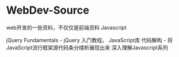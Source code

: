 WebDev-Source
=============

web开发的一些资料，不仅仅是前端资料
Javascript

jQuery Fundamentals - jQuery 入门教程。
JavaScript库 代码解构 - 将JavaScript流行框架源代码条分缕析展现出来
深入理解Javascript系列
<Script>的defer和async的区别
Javascript面向对象基础
Backbone.js基础
JavaScript Madness: Keyboard Events
Let's Make Frameworks
国内公司JS框架：Kissy - Taobao | Arale - Alipay | Tangram - Baidu
JS1K, 1k Javascript contest
JSON Home Page
NB JS Wiki(CSS、PHP、jQuery、Linux)
理解并解决IE的内存泄漏方式 2 3 4
Understanding and Solving Internet Explorer Leak Patterns
Javscript Bind函数
Javscript设计模式
JSON工具：
JSONLint - The JSON Validator
SimpleJSON - Python Stuff
JSON Formatter (& Validator!)
Tidy JSON - JSON Pretty Printer/Colorer - C#(.NET)
Cerny.js - JSON Pretty Printing Demo
jsonpretty(ruby)
Vim Json：
tidify a json in Vim
JSON.vim - syntax
VIM - How to format and syntax highlight JSON file
Add JSON syntax highlighting in Vim on OS X
JSONP：
使用 JSONP 实现跨域通信，第 1 部分: 结合 JSONP 和 jQuery 快速构建强大的 mashup 第 2 部分: 使用 JSONP、jQuery 和 Yahoo! 查询语言构建 mashup
JSONP的起源
Mashups：Web 应用程序新成员
Javascript闭包：
闭包 (计算机科学)
Javascript Closures
什么是闭包
Javascript Closures 中文 2
学习Javascript闭包（Closure）
作用域链 词法作用域 与 闭包（一） （二）
Javascript工具：
JSLint
JavaScript Lint
Fork of hallettj/jslint.vim
Google Closure Compiler压缩优化规则初探
使用Google 的Closure Compiler来压缩javascript
在项目中使用Google Closure Compiler
Mac下用Closure compiler
JS 库浅析之 Google Closure
Closure Compiler 高级模式及更多思考
Closure Compiler vs YUICompressor
Minify JS
QUnit @github
JsBeautify：Online Javascript jsbeautifier github, vimscript
js beautifier - plugin for Chrome
NodeJS：
nodeJS - 服务器端 JavaScript 编程
Node.js is genuinely exciting
在cygwin环境下编译node.js
node char - 用 nodeJS 写的聊天室
Joyent Node | mattn.no.de
HTML & CSS

CSS Hacks & Expression
XHTML Character Entity Reference HTML实体字符引用
精选15个国外CSS框架
Pure Css Speech Bubbles
CSS栅格系统(Grid System)：
The 1Kb CSS Grid - 拖放各个阈值并直接下载自动生成的CSS。
Variable Grid System - 可直接修改各个阈值并预览效果。
Grid Designer
YAML Builder - A tool for visual development of YAML based CSS layouts.
960 Grid System 960-Grid-System@github
网页的栅格系统设计 - 青云
我的栅格系统 - 明城
Five simple steps to designing grid systems 2 3 4 5
CSS疑难杂症：
HasLayout和BFC(Block Formatting Contexts)的区别完整对比
Block Formatting Contexts的特性
hasLayout.net
On having layout 中文版
Internet Explorer 6 and the Expanding Box Problem
万能清除浮动样式
CSS Border使用小分享
表格樣式集錦
复选框单选框与文字对齐问题的研究与解决
连续字符自动换行的解决方案
三谈Iframe自适应高度 | 再谈iframe自适应高度
跨浏览器的inline-block en
display:inline-block的深入理解
HTML5 & CSS3

Dive Into HTML5
HTML5训练营
HTML5 WebSockets
IE支持HTML5
感受HTML5&CSS3
用JavaScript玩转计算机图形学：(一)光线追踪入门 (二)基本光源
Canvas：
Canvas (HTML元素)
Canvas Tutorial
Canvas 教程 en
The canvas element
HTML5 Canvas
Canvas使用教程：
开题
基本语法
图形绘制
图片应用
Canvas Games：
Unreal Soccer
Canvascape
Plasma demo using the HTML Canvas element
Lodes Computer Graphics Tutorial
CubeOut - 3D 俄罗斯方块
自行车越野
Box2DJS
Canvas Cycles
Agent 8 Ball - 台球
工具：
CSS3 Generator
CSS3 Gradient Generator
CSS3 Button Maker
CSS3 Please! - The Cross-Browser CSS3 Rule Generator
Framework：
mxGraph - the AJAX diagramming soluting
Scalable Vector Graphics Web Browser using Flash
HTML5 Canvas for Internet Explorer
Library that provides support for SVG and VML with an SVG style interface
DHTML: Draw Line, Ellipse, Oval, Circle, Polyline, Plygon, Triangle, with JavaScript
翻译Browser Drawing一篇:Canvas/SVG/VML Drawing Roundup
Three.js
Rapha?l - 非常棒的跨平台 JavaScript 图形库 | raphael@github | blog
uupaa.js spin-off projects
Demo：
Alex Buga Livingroom
burn-canvas-test - 画图
10 HTML5 Demos to Make You Forget About Flash cn
deviantART Muro
Biolab Disaster - Game
乒乓球游戏：左边用Flash，右边用HTML5
20 Things I Learned About Browsers and the Web
Pure CSS Twitter 'Fail Whale'
CSS3-Man
A啦多梦告诉你浏览器对 CSS3 的支持程度
前端相关

World Wide Web Consortium
The Web Standards Project
W3Schools Online Web Tutorials
HTTP 状态代码
网页错误代码详解
w3school - 在线教程
REST介绍
浏览器兼容解决方案(AliceUI) | W3C 标准文档(AliceUI)
Microformats：Microformats | 什么是微格式及经典实例演示 | 微格式 - Wikipedia en | Microformats Cheat Sheat | 微格式全功略Hcard、 hCalendar、hReview、XFN 轻松掌握 | 微格式 Microformats ? hCard | 使用微格式来丰富网站语义：简介 | Getting Semantic With Microformats, Introduction
Python

简明Python教程
Dive Into Python中文版
Dive Into Python3中文版
啄木鸟社区Wiki
Python绝对简明手册
正则表达式

正则表达式30分钟入门教程 2
正则表达式工作室 | 揭开正则表达式的神秘面纱 | 正则表达式话题| DEELX 正则引擎性能与特点
各种工具之正则表达式语法比较 2
Regular_Expression 入门
Lesson: Regular Expressions(Java)
Regular expression operations(Python)
正则表达式 - 维基百科
RegExp - Mozilla
学习 Linux，101: 使用正则表达式搜索文本文件
构建用于正则表达式的抽象 Java API
Regexp Syntax Summary
JavaScript, Regex, and Unicode
《理解正则表达式（程序员第3期文章）》
利用有限自动机分析正则表达式
《Linux系统最佳实践工具：命令行技术》
我爱正则表达式
正则表达式论坛
正则表达式工具：Regexpal (online) 2 | RegExr | RegexBuddy | Expresso (free, open-source) | Match Tracer | HiFi Regex Tester | RegEx Builder
开发相关

MarkDown语法
HTML转义
OAuth
OAuth
OAuth核心
OAtuh for Web Application
Vim-oauth
webapi-vim
OAuth在线测试：服务端 | 客户端
国内开源镜像站：Sohu.com | 163.com
在线IDE：CodeRun | jsFiddle | JS Bin | 小可<Little Code />
优良的文本处理工具：SED & AWK
sed.sf.net | AWK @wikipedia 中文
Gawk for Windows | Sed for Windows
sed-非交互式文本编辑器(L.E.McMahon 著,中文翻译) En | awk-模式扫描与处理语言(Aho,Kernighan,Weinberger著,中文翻译)(第二版) En
详解注明的AWK oneliner：一：空行、行号和计算 | 二：文本替换 | 三：选择性输出特定行 | 四：定义字符串和数组
详解AWK oneliner原文：Famous Awk One-Liners Explained | Update on Famous Awk One-Liners Explained: String and Array Creation
sed和awk的简单使用 - 潘魏增
参考书籍：The AWK Programming Language | Effective awk Programming, Third Edition | sed & awk, Second Edition | sed and awk Pocket Reference, Second Edition
函数式编程：
@wikipedia 中文
对象-函数式编程简史 2
用函数式编程技术编写优美的 JavaScript
函数式编程 - 老赵
函数式编程 - czk wiki
函数式编程の道
哪种语言将统治多核时代 再看函数式语言特性
The Tao Of Programming,2,《编程之道》 文言文版 by Livecn，2 白话文版 by 小赵
代码高亮：DlHightLight代码高亮组件 | Google Code Prettify
版本控制

版本控制系统（RCS）的选择与比较
拥抱Mercurial---选择分布式版本控制工具
几个分布式vcs比较
Comparison of revision control software
代码片段管理：
gist@github
notepad.cc
Snipt.org
Ubuntu Paste
Pastebin
Lodge It!
SVN相关：
Subversion 与版本控制
TortoiseSVN 中文帮助手册(v1.4.1) v1.6.8
Tigris.org - for Windows.
Subversive中文站
Subclipse
Subversive
RabbitVCS - for Linux.
Ubuntu下最好用的SVN客户端
SVN 命令行
Mercurial相关：
Mercurial | Mercurial 使用教程
Hg Init: a Mercurial tutorial
Mercurial: The Definitive Guide read
在Google Code上用 Mercurial 取代 Subversion 管理你的项目
乔尔谈软件终结篇：分布式版本控制系统的时代到来了 - 讲到了分布式版本控制的精髓：管理变更，而不是管理版本。
A Git User’s Guide to Mercurial Queues
Mercurial托管服务：Mercurial hosting - bitbucket.org | KilnHg
Git相关：
Git - the Fast Version Control System.
Stanford出品的Git Magic教程
最详细Git介绍：Pro Git (book, 中文版)
Git官方帮助文档
简明教程：git 之五分钟教程 | 进一步学习 Git | 使用 Git 管理源代码 | 分布式版本控制工具Git简明笔记 | 译文:GIT日常命令20来条
Git开发管理之道
Git讨论：Why Git is Better than X | Git 改变了分布式 Web 开发规则 | 为什么说 Git 将取代 SVN 做软件版本控制？
SVN+GIT=鱼与熊掌兼得
面向 Subversion 用户的 Git：一: 入门指南 | 面向 Subversion 用户的 Git，第 2 部分: 实施控制
Git的推广心得 | 你为神马不用git-flow呢? | 开始实践git-flow
github | jekyll | codes | demos | GitHub Pages | Publishing a Blog with GitHub Pages and Jekyll
系统相关

用win+r启动程序和文档
Linux彻底定制指南(Linux From Scratch)
服务器和架构方面的一些文章
Linux Shell常用技巧(目录)
Linux Shell高级技巧(目录)
Ubuntu新手入门指引 | Ubuntu桌面入门指南
终端(Terminal)：zsh | zsh.sf.net | 终极Shell——Zsh | 把 Mac 上的 bash 换成 zsh | zsh – 给你的Mac不同体验的Terminal！ | oh-my-zsh@github
网络监控：Fiddler 2 | HttpWatch | Charles
远程控制：
SSH技巧详解：SSH: More than secure shell
SSH：SSH Filesystem | 在 Ubuntu 上使用 sshfs 映射远程 ssh 文件系统为本地磁盘 | MacFUSE | sshfs for Mac OS X
SecureCRT：SecureCRT | SecureCRT 常用命令
PuTTY：PuTTY | PuTTY 中文版 | PuTTY: A Free Telnet/SSH Client | PuTTY 中文教程 | @google docs | 转 | @wikipedia
cURL：cURL and libcurl | docs | PHP: cURL - Manual | libcurl的使用总结（一） | libcurl的使用总结（二）
rsync：rsync | zh@wikipedia | en@wikipedia | A Tutorial on Using | cwrsync - Rsync for Windows | 如何用 Rsync 来备份 Linux 文件 | AIX 上配置 rsync 简记 | 用 Rsync(cwRsync)备份 Dreamhost 到 Windows 上 | Rsync 与 OpenSSH 结合运用进行文件同步
Email相关：
HTML Email Boilerplate - Email模板
如何發送內嵌圖片的 E-mail ( Inline Attachment )
发送内嵌图片邮件的正确方法
使用 Commons-Email 在邮件内容中直接嵌入图片
内嵌图片或附档
HTML email inline styler
CSS to inline styles converter
设计相关

图片、图标(Icons)：
2011年50个最佳图标设计集合
FindIcons图标搜索引擎
Icon Archive
PNG icons & Icons Picks Download
DryIcons - Free Icons and Vector Graphics
Icon Easy
Tutorial9 | Photoshop Tutorials, Photography Tuts, and Resources
16 Sketchy Hand Drawn Icon Sets
Gnome Icon Theme
dutch icon?
开源图标库
PhotoShop：PhotoShop通道白解 | PhotoShop CS5序列号
字体：
什么是衬线体
文泉驿 - 开源字体。开彼源兮，斯流永继。
让代码更美:10大编程字体
Type is Beautiful - 字体排版
Google Font Directory
ASCII Generator
假文填充：Lorem ipsum | 中文假文MoreText.js MoreText的Vim插件 | 亂數假文產生器 Chinese Lorem Ipsum
表格：
15个优秀的表格设计技巧
Creating a table with dynamically highlighted columns like Crazy Eggs pricing table
越减越妙：简单表格的再设计
15款提高表格操作的jQuery插件
资源：
Dribble：著名设计师聚合网站
站酷：交流设计、分享快乐
全景：创意图片库
Designlol：全球设计精享
Designboom
配色方案：Color Schemer | kuler | Piknik Color Picker
80多个绝对漂亮的双屏壁纸
VIM

配置挑选Vim颜色(Color Scheme)
VIM折叠简介
FuzzyFinder快速查找文件

